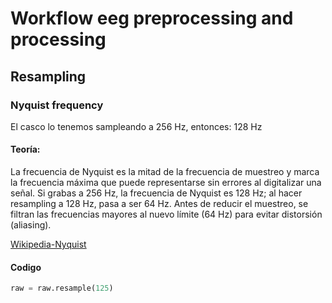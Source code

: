 # Workflow eeg preprocessing and processing
## Resampling
### Nyquist frequency

El casco lo tenemos sampleando a 256 Hz, entonces: 128 Hz 

#### Teoría:

La frecuencia de Nyquist es la mitad de la frecuencia de muestreo y marca la frecuencia máxima que puede representarse sin errores al digitalizar una señal. Si grabas a 256 Hz, la frecuencia de Nyquist es 128 Hz; al hacer resampling a 128 Hz, pasa a ser 64 Hz. Antes de reducir el muestreo, se filtran las frecuencias mayores al nuevo límite (64 Hz) para evitar distorsión (aliasing).

[Wikipedia-Nyquist](https://en.wikipedia.org/wiki/Nyquist_frequency)

#### Codigo

```python
raw = raw.resample(125)
```